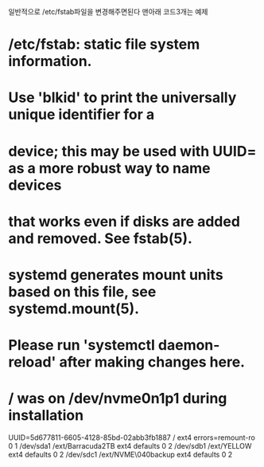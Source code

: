 일반적으로 /etc/fstab파일을 변경해주면된다
맨아래 코드3개는 예제


# /etc/fstab: static file system information.
#
# Use 'blkid' to print the universally unique identifier for a
# device; this may be used with UUID= as a more robust way to name devices
# that works even if disks are added and removed. See fstab(5).
#
# systemd generates mount units based on this file, see systemd.mount(5).
# Please run 'systemctl daemon-reload' after making changes here.
#
# <file system> <mount point>   <type>  <options>       <dump>  <pass>
# / was on /dev/nvme0n1p1 during installation
UUID=5d677811-6605-4128-85bd-02abb3fb1887 /               ext4    errors=remount-ro 0       1
/dev/sda1       /ext/Barracuda2TB       ext4    defaults        0       2
/dev/sdb1       /ext/YELLOW             ext4    defaults        0       2
/dev/sdc1       /ext/NVME\040backup     ext4    defaults        0       2
